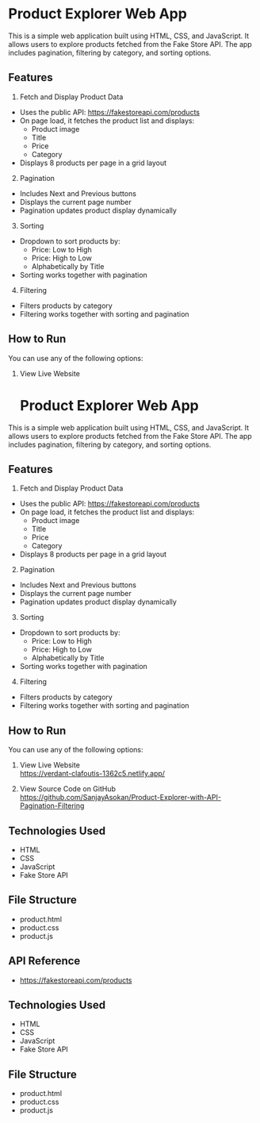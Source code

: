# Product Explorer Web App

This is a simple web application built using HTML, CSS, and JavaScript. It allows users to explore products fetched from the Fake Store API. The app includes pagination, filtering by category, and sorting options.

## Features

1. Fetch and Display Product Data
- Uses the public API: https://fakestoreapi.com/products
- On page load, it fetches the product list and displays:
  - Product image
  - Title
  - Price
  - Category
- Displays 8 products per page in a grid layout

2. Pagination
- Includes Next and Previous buttons
- Displays the current page number
- Pagination updates product display dynamically

3. Sorting
- Dropdown to sort products by:
  - Price: Low to High
  - Price: High to Low
  - Alphabetically by Title
- Sorting works together with pagination

4. Filtering
- Filters products by category
- Filtering works together with sorting and pagination

## How to Run

You can use any of the following options:

1. View Live Website  
   # Product Explorer Web App

This is a simple web application built using HTML, CSS, and JavaScript. It allows users to explore products fetched from the Fake Store API. The app includes pagination, filtering by category, and sorting options.

## Features

1. Fetch and Display Product Data
- Uses the public API: https://fakestoreapi.com/products
- On page load, it fetches the product list and displays:
  - Product image
  - Title
  - Price
  - Category
- Displays 8 products per page in a grid layout

2. Pagination
- Includes Next and Previous buttons
- Displays the current page number
- Pagination updates product display dynamically

3. Sorting
- Dropdown to sort products by:
  - Price: Low to High
  - Price: High to Low
  - Alphabetically by Title
- Sorting works together with pagination

4. Filtering
- Filters products by category
- Filtering works together with sorting and pagination

## How to Run

You can use any of the following options:

1. View Live Website  
   https://verdant-clafoutis-1362c5.netlify.app/

2. View Source Code on GitHub  
https://github.com/SanjayAsokan/Product-Explorer-with-API-Pagination-Filtering

## Technologies Used

- HTML
- CSS
- JavaScript
- Fake Store API

## File Structure

- product.html
- product.css
- product.js

## API Reference

- https://fakestoreapi.com/products

## Technologies Used

- HTML
- CSS
- JavaScript
- Fake Store API

## File Structure

- product.html
- product.css
- product.js


